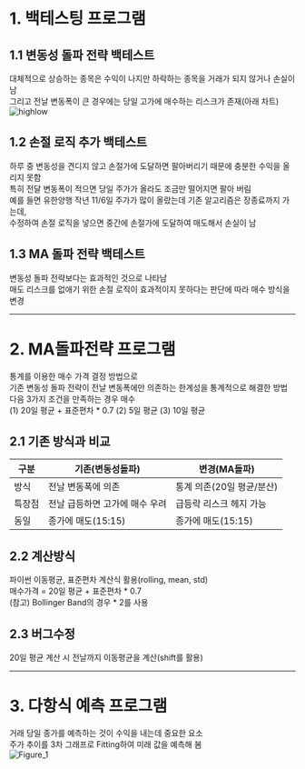 # 1. 백테스팅 프로그램

## 1.1 변동성 돌파 전략 백테스트
  대체적으로 상승하는 종목은 수익이 나지만 하락하는 종목을 거래가 되지 않거나 손실이 남  
  그리고 전날 변동폭이 큰 경우에는 당일 고가에 매수하는 리스크가 존재(아래 차트)  
  ![highlow](https://github.com/user-attachments/assets/9664f5ae-403e-436b-a343-581ba21eec97)
## 1.2 손절 로직 추가 백테스트
  하루 중 변동성을 견디지 않고 손절가에 도달하면 팔아버리기 때문에 충분한 수익을 올리지 못함   
  특히 전달 변동폭이 적으면 당일 주가가 올라도 조금만 떨어지면 팔아 버림  
  예를 들면 유한양행 작년 11/6일 주가가 많이 올랐는데 기존 알고리즘은 장종료까지 가는데,   
  수정하여 손절 로직을 넣으면 중간에 손절가에 도달하여 매도해서 손실이 남
## 1.3 MA 돌파 전략 백테스트
  변동성 돌파 전략보다는 효과적인 것으로 나타남  
  매도 리스크를 없애기 위한 손절 로직이 효과적이지 못하다는 판단에 따라 매수 방식을 변경

--------------------------------  
# 2. MA돌파전략 프로그램
  통계를 이용한 매수 가격 결정 방법으로  
  기존 변동성 돌파 전략이 전날 변동폭에만 의존하는 한계성을 통계적으로 해결한 방법  
  다음 3가지 조건을 만족하는 경우 매수  
  (1) 20일 평균 + 표준편차 * 0.7 (2) 5일 평균 (3) 10일 평균  

## 2.1 기존 방식과 비교
|구분|기존(변동성돌파)|변경(MA돌파)|
|------|---|---|
|방식|전날 변동폭에 의존|통계 의존(20일 평균/분산)|
|특장점|전날 급등하면 고가에 매수 우려|급등락 리스크 헤지 가능|
|동일|종가에 매도(15:15)|종가에 매도(15:15)|

## 2.2 계산방식
  파이썬 이동평균, 표준편차 계산식 활용(rolling, mean, std)  
  매수가격 = 20일 평균 + 표준편차 * 0.7  
  (참고) Bollinger Band의 경우 * 2를 사용

## 2.3 버그수정
  20일 평균 계산 시 전날까지 이동평균을 계산(shift를 활용)  

--------------------------------  
# 3. 다항식 예측 프로그램
  거래 당일 종가를 예측하는 것이 수익을 내는데 중요한 요소  
  주가 추이를 3차 그래프로  Fitting하여 미래 값을 예측해 봄  
  ![Figure_1](https://github.com/user-attachments/assets/a68d513c-1f68-4ac4-bfe2-d22b170c18cc)

  
